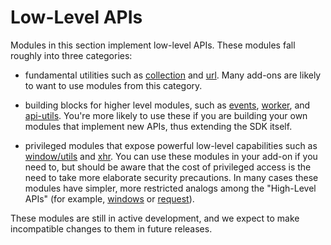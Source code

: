 <!-- This Source Code Form is subject to the terms of the Mozilla Public
   - License, v. 2.0. If a copy of the MPL was not distributed with this
   - file, You can obtain one at http://mozilla.org/MPL/2.0/. -->

# Low-Level APIs #

Modules in this section implement low-level APIs. These
modules fall roughly into three categories:

* fundamental utilities such as
[collection](modules/sdk/util/collection.html) and
[url](modules/sdk/url.html). Many add-ons are likely to
want to use modules from this category.

* building blocks for higher level modules, such as
[events](modules/sdk/events/core.html),
[worker](modules/sdk/content/worker.html), and
[api-utils](modules/sdk/deprecated/api-utils.html). You're more
likely to use these if you are building your own modules that
implement new APIs, thus extending the SDK itself.

* privileged modules that expose powerful low-level capabilities
such as [window/utils](modules/sdk/window/utils.html) and
[xhr](modules/sdk/net/xhr.html). You can use these
modules in your add-on if you need to, but should be aware that
the cost of privileged access is the need to take more elaborate
security precautions. In many cases these modules have simpler,
more restricted analogs among the "High-Level APIs" (for
example, [windows](modules/sdk/windows.html) or
[request](modules/sdk/request.html)).

These modules are still in active development, and we expect to
make incompatible changes to them in future releases.


<ul id="module-index"></ul>
